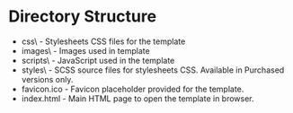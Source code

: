 # Directory Structure


- css\          -  Stylesheets CSS files for the template
- images\       -  Images used in template
- scripts\      -  JavaScript used in the template
- styles\       -  SCSS source files for stylesheets CSS. Available in Purchased versions only.
- favicon.ico   -  Favicon placeholder provided for the template.
- index.html    -  Main HTML page to open the template in browser.
